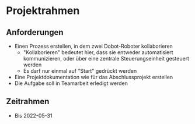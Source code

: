 # Projektrahmen
## Anforderungen
+ Einen Prozess erstellen, in dem zwei Dobot-Roboter kollaborieren
    + "Kollaborieren" bedeutet hier, dass sie entweder automatisiert kommunizieren, oder über eine zentrale Steuerungseinheit gesteuert werden
	+ Es darf nur einmal auf "Start" gedrückt werden
+ Eine Projektdokumentation wie für das Abschlussprojekt erstellen
+ Die Aufgabe soll in Teamarbeit erledigt werden

## Zeitrahmen
+ Bis 2022-05-31
